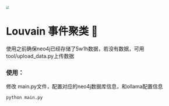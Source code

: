 <img src="https://dawnai.cloud/img/%E5%BE%AE%E4%BF%A1%E5%9B%BE%E7%89%87_20230206145629.ae57fb1d.jpg" style="zoom:50%;" />

# Louvain 事件聚类 👋

使用之前确保neo4j已经存储了5w1h数据，若没有数据，可用tool/upload_data.py上传数据

### 使用：

修改 main.py文件，配置对应的neo4j数据库信息，和ollama配置信息

```
python main.py
```


